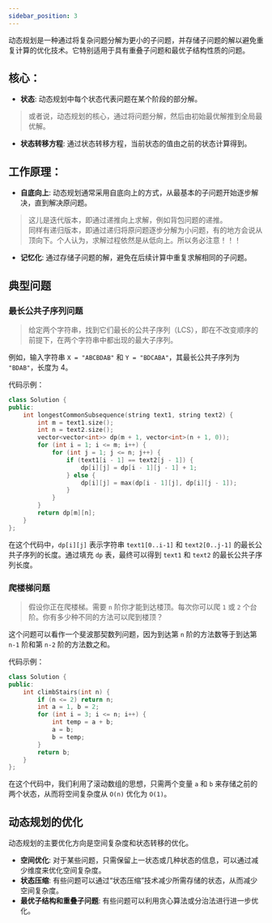 ```yaml
---
sidebar_position: 3
---
```


动态规划是一种通过将复杂问题分解为更小的子问题，并存储子问题的解以避免重复计算的优化技术。它特别适用于具有重叠子问题和最优子结构性质的问题。

## 核心：
- **状态**: 动态规划中每个状态代表问题在某个阶段的部分解。

> 或者说，动态规划的核心，通过将问题分解，然后由初始最优解推到全局最优解。

- **状态转移方程**: 通过状态转移方程，当前状态的值由之前的状态计算得到。

## 工作原理：
- **自底向上**: 动态规划通常采用自底向上的方式，从最基本的子问题开始逐步解决，直到解决原问题。
> 这儿是迭代版本，即通过递推向上求解，例如背包问题的递推。  
> 同样有递归版本，即通过递归将原问题逐步分解为小问题，有的地方会说从顶向下。个人认为，求解过程依然是从低向上。所以务必注意！！！
- **记忆化**: 通过存储子问题的解，避免在后续计算中重复求解相同的子问题。

## 典型问题
### 最长公共子序列问题

> 给定两个字符串，找到它们最长的公共子序列（LCS），即在不改变顺序的前提下，在两个字符串中都出现的最大子序列。

例如，输入字符串 `X = "ABCBDAB"` 和 `Y = "BDCABA"`，其最长公共子序列为 `"BDAB"`，长度为 4。

代码示例：

```cpp
class Solution {
public:
    int longestCommonSubsequence(string text1, string text2) {
        int m = text1.size();
        int n = text2.size();
        vector<vector<int>> dp(m + 1, vector<int>(n + 1, 0));
        for (int i = 1; i <= m; i++) {
            for (int j = 1; j <= n; j++) {
                if (text1[i - 1] == text2[j - 1]) {
                    dp[i][j] = dp[i - 1][j - 1] + 1;
                } else {
                    dp[i][j] = max(dp[i - 1][j], dp[i][j - 1]);
                }
            }
        }
        return dp[m][n];
    }
};
```

在这个代码中，`dp[i][j]` 表示字符串 `text1[0..i-1]` 和 `text2[0..j-1]` 的最长公共子序列的长度。通过填充 `dp` 表，最终可以得到 `text1` 和 `text2` 的最长公共子序列长度。

### 爬楼梯问题

> 假设你正在爬楼梯。需要 `n` 阶你才能到达楼顶。每次你可以爬 `1` 或 `2` 个台阶。你有多少种不同的方法可以爬到楼顶？

这个问题可以看作一个斐波那契数列问题，因为到达第 `n` 阶的方法数等于到达第 `n-1` 阶和第 `n-2` 阶的方法数之和。

代码示例：

```cpp
class Solution {
public:
    int climbStairs(int n) {
        if (n <= 2) return n;
        int a = 1, b = 2;
        for (int i = 3; i <= n; i++) {
            int temp = a + b;
            a = b;
            b = temp;
        }
        return b;
    }
};
```

在这个代码中，我们利用了滚动数组的思想，只需两个变量 `a` 和 `b` 来存储之前的两个状态，从而将空间复杂度从 `O(n)` 优化为 `O(1)`。

## 动态规划的优化
动态规划的主要优化方向是空间复杂度和状态转移的优化。

- **空间优化**: 对于某些问题，只需保留上一状态或几种状态的信息，可以通过减少维度来优化空间复杂度。
- **状态压缩**: 有些问题可以通过“状态压缩”技术减少所需存储的状态，从而减少空间复杂度。
- **最优子结构和重叠子问题**: 有些问题可以利用贪心算法或分治法进行进一步优化。
